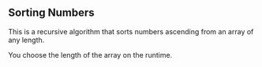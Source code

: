 ## Sorting Numbers 

This is a recursive algorithm that sorts numbers ascending from an array of any length.

You choose the length of the array on the runtime.